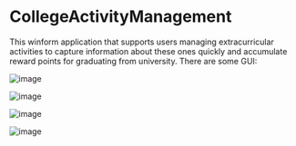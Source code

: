 # CollegeActivityManagement
This winform application that supports users managing extracurricular activities to capture information about these ones quickly and accumulate reward points for graduating from university.
There are some GUI:

![image](https://user-images.githubusercontent.com/63997134/147438664-0d8e36d7-2942-4558-8b03-2ea2264d4c52.png)

![image](https://user-images.githubusercontent.com/63997134/147438681-59e1d3c2-93ec-4c46-b657-f2eaab00ca47.png)

![image](https://user-images.githubusercontent.com/63997134/147438702-47645c29-f1dc-44e4-8703-580d92890873.png)

![image](https://user-images.githubusercontent.com/63997134/147438726-1ad7b365-6978-4c74-bc00-79605d45bd33.png)
